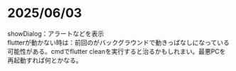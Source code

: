 # 2025/06/03
showDialog：アラートなどを表示  
flutterが動かない時は：前回のがバックグラウンドで動きっぱなしになっている可能性がある。cmdでflutter cleanを実行すると治るかもしれまい。最悪PCを再起動すれば何とかなる。  
